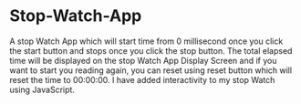 # Stop-Watch-App

A stop Watch App which will start time from 0 millisecond once you click the start button and stops once you click the stop button. 
The total elapsed time will be displayed on the stop Watch App Display Screen and if you want to start you reading again, you can 
reset using reset button which will reset the time to 00:00:00.  I have added interactivity to my stop Watch using JavaScript.
